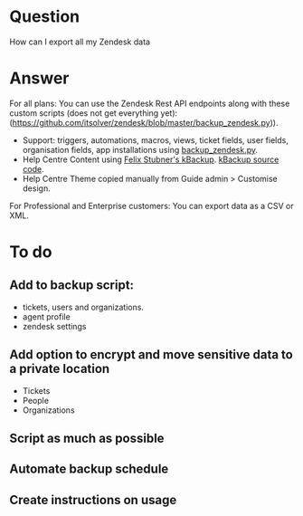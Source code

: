 # Question
How can I export all my Zendesk data

# Answer
For all plans:
You can use the Zendesk Rest API endpoints along with these custom scripts (does not get everything yet): (https://github.com/itsolver/zendesk/blob/master/backup_zendesk.py)). 
 - Support: triggers, automations, macros, views, ticket fields, user fields, organisation fields, app installations using [backup_zendesk.py](https://github.com/itsolver/zendesk/blob/master/backup_zendesk.py).
  - Help Centre Content using [Felix Stubner's kBackup](https://support.zendesk.com/hc/en-us/community/posts/210927837). [kBackup source code](https://github.com/Fail2Reap/kBackup).
   - Help Centre Theme copied manually from Guide admin > Customise design.

For Professional and Enterprise customers:
You can export data as a CSV or XML.

# To do
## Add to backup script: 
- tickets, users and organizations.
- agent profile
- zendesk settings

## Add option to encrypt and move sensitive data to a private location
 - Tickets
 - People
 - Organizations
 
## Script as much as possible

## Automate backup schedule

## Create instructions on usage
